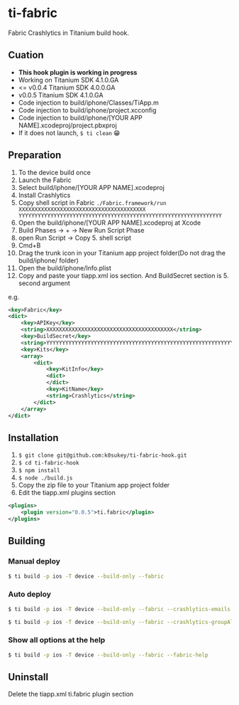 # ti-fabric

Fabric Crashlytics in Titanium build hook.

## Cuation

* **This hook plugin is working in progress**
* Working on Titanium SDK 4.1.0.GA
 * <= v0.0.4 Titanium SDK 4.0.0.GA
 * v0.0.5 Titanium SDK 4.1.0.GA
* Code injection to build/iphone/Classes/TiApp.m
* Code injection to build/iphone/project.xcconfig
* Code injection to build/iphone/[YOUR APP NAME].xcodeproj/project.pbxproj
* If it does not launch, ```$ ti clean``` :grin:

## Preparation

1. To the device build once
2. Launch the Fabric
3. Select build/iphone/[YOUR APP NAME].xcodeproj
4. Install Crashlytics
5. Copy shell script in Fabric ```./Fabric.framework/run XXXXXXXXXXXXXXXXXXXXXXXXXXXXXXXXXXXXXXXX YYYYYYYYYYYYYYYYYYYYYYYYYYYYYYYYYYYYYYYYYYYYYYYYYYYYYYYYYYYYYYYY```
6. Open the build/iphone/[YOUR APP NAME].xcodeproj at Xcode
7. Build Phases -> + -> New Run Script Phase
8. open Run Script -> Copy 5. shell script
9. Cmd+B
10. Drag the trunk icon in your Titanium app project folder(Do not drag the build/iphone/ folder) 
11. Open the build/iphone/Info.plist
12. Copy and paste your tiapp.xml ios section. And BuildSecret section is 5. second argument

e.g.

```xml
<key>Fabric</key>
<dict>
	<key>APIKey</key>
	<string>XXXXXXXXXXXXXXXXXXXXXXXXXXXXXXXXXXXXXXXX</string>
	<key>BuildSecret</key>
	<string>YYYYYYYYYYYYYYYYYYYYYYYYYYYYYYYYYYYYYYYYYYYYYYYYYYYYYYYYYYYYYYYY</string>
	<key>Kits</key>
	<array>
		<dict>
			<key>KitInfo</key>
			<dict>
			</dict>
			<key>KitName</key>
			<string>Crashlytics</string>
		</dict>
	</array>
</dict>
```

## Installation

1. ```$ git clone git@github.com:k0sukey/ti-fabric-hook.git```
2. ```$ cd ti-fabric-hook```
3. ```$ npm install```
4. ```$ node ./build.js```
5. Copy the zip file to your Titanium app project folder
6. Edit the tiapp.xml plugins section

```xml
<plugins>
	<plugin version="0.0.5">ti.fabric</plugin>
</plugins>
```

## Building

### Manual deploy

```sh
$ ti build -p ios -T device --build-only --fabric
```

### Auto deploy

```sh
$ ti build -p ios -T device --build-only --fabric --crashlytics-emails foo@example.com
```

```sh
$ ti build -p ios -T device --build-only --fabric --crashlytics-groupAliases MyTesters
```

### Show all options at the help

```sh
$ ti build -p ios -T device --build-only --fabric --fabric-help
```

## Uninstall

Delete the tiapp.xml ti.fabric plugin section